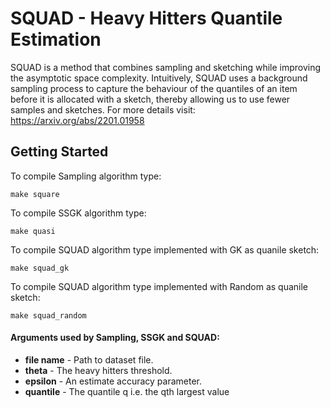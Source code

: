 SQUAD - Heavy Hitters Quantile Estimation
===================
SQUAD is a method that combines sampling and sketching while improving the asymptotic space complexity. Intuitively, SQUAD uses a background sampling process to capture the behaviour of the quantiles of an item before it is allocated with a sketch, thereby allowing us to use fewer samples and sketches.
For more details visit: https://arxiv.org/abs/2201.01958

Getting Started
--------------------------------
To compile Sampling algorithm type:
```
make square
```
To compile SSGK algorithm type:
```
make quasi
```
To compile SQUAD algorithm type implemented with GK as quanile sketch:
```
make squad_gk
```
To compile SQUAD algorithm type implemented with Random as quanile sketch:
```
make squad_random
```

#### Arguments used by Sampling, SSGK and SQUAD:
 - **file name** - Path to dataset file.
 - **theta** - The heavy hitters threshold.
 - **epsilon** - An estimate accuracy parameter.
 - **quantile** - The quantile q i.e. the qth largest value

